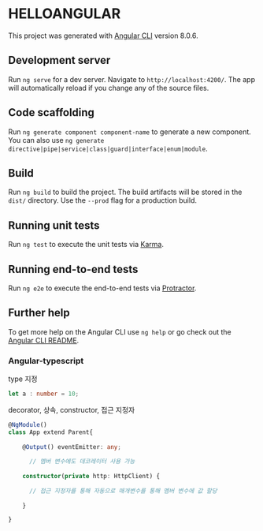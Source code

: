 # HELLOANGULAR

This project was generated with [Angular CLI](https://github.com/angular/angular-cli) version 8.0.6.

## Development server

Run `ng serve` for a dev server. Navigate to `http://localhost:4200/`. The app will automatically reload if you change any of the source files.

## Code scaffolding

Run `ng generate component component-name` to generate a new component. You can also use `ng generate directive|pipe|service|class|guard|interface|enum|module`.

## Build

Run `ng build` to build the project. The build artifacts will be stored in the `dist/` directory. Use the `--prod` flag for a production build.

## Running unit tests

Run `ng test` to execute the unit tests via [Karma](https://karma-runner.github.io).

## Running end-to-end tests

Run `ng e2e` to execute the end-to-end tests via [Protractor](http://www.protractortest.org/).

## Further help

To get more help on the Angular CLI use `ng help` or go check out the [Angular CLI README](https://github.com/angular/angular-cli/blob/master/README.md).

### Angular-typescript


type 지정
```typescript
let a : number = 10;
```
decorator, 상속, constructor, 접근 지정자
```typescript
@NgModule()
class App extend Parent{
  
    @Output() eventEmitter: any;
    
      // 멤버 변수에도 데코레이터 사용 가능
      
    constructor(private http: HttpClient) {
    
      // 접근 지정자를 통해 자동으로 매개변수를 통해 멤버 변수에 값 할당  
      
    }

}
```
